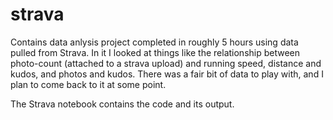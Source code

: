 # strava
Contains data anlysis project completed in roughly 5 hours using data pulled from Strava. In it I looked at things like the relationship between photo-count (attached to a strava upload) and running speed, distance and kudos, and photos and kudos. There was a fair bit of data to play with, and I plan to come back to it at some point. 

The Strava notebook contains the code and its output. 
